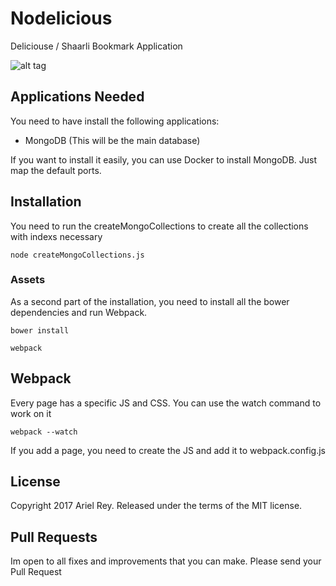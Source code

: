 # Nodelicious

Deliciouse / Shaarli Bookmark Application

![alt tag](http://i.imgur.com/JQb5LQN.png "Nodelicious")

## Applications Needed

You need to have install the following applications:

- MongoDB (This will be the main database)

If you want to install it easily, you can use Docker to install MongoDB. Just map the default ports.

## Installation

You need to run the createMongoCollections to create all the collections with indexs necessary

```
node createMongoCollections.js
```

### Assets

As a second part of the installation, you need to install all the bower dependencies and run Webpack.

```
bower install
```

```
webpack
```

## Webpack

Every page has a specific JS and CSS. You can use the watch command to work on it

````
webpack --watch
````

If you add a page, you need to create the JS and add it to webpack.config.js

## License

Copyright 2017 Ariel Rey. Released under the terms of the MIT license.

## Pull Requests

Im open to all fixes and improvements that you can make. Please send your Pull Request
